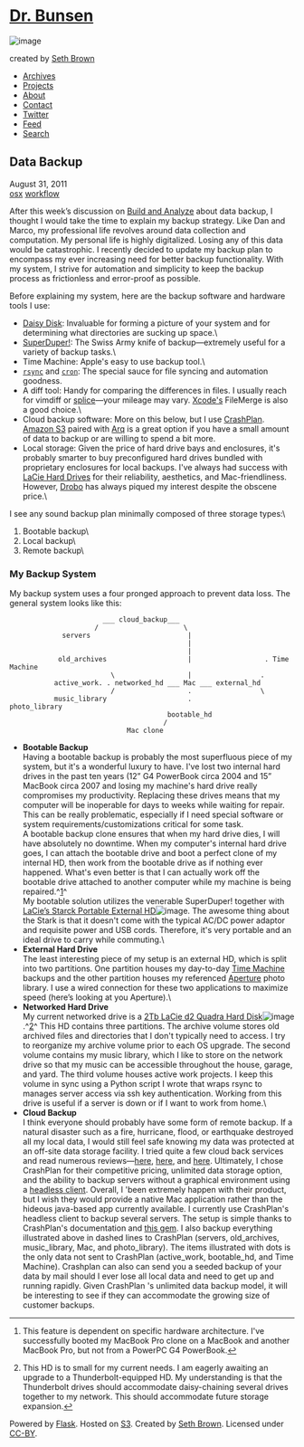 [Dr. Bunsen](/ "Dr. Bunsen.")
=============================

![image](/static/bunsen-thumb.svg)

created by [Seth Brown](http://www.drbunsen.org/about/)

-   [Archives](/archives/)
-   [Projects](https://github.com/drbunsen)
-   [About](/about/)
-   [Contact](mailto:sethbrown@drbunsen.org)
-   [Twitter](https://twitter.com/intent/user?screen_name=DrBunsen)
-   [Feed](/feed.xml "Atom feed")
-   [Search](http://nerdquery.com/?catid=19&category=18&setcss1=)

Data Backup
-----------

August 31, 2011\
 [osx](/tag/osx/) [workflow](/tag/workflow/)

After this week’s discussion on [Build and
Analyze](http://5by5.tv/buildanalyze/40) about data backup, I thought I
would take the time to explain my backup strategy. Like Dan and Marco,
my professional life revolves around data collection and computation. My
personal life is highly digitalized. Losing any of this data would be
catastrophic. I recently decided to update my backup plan to encompass
my ever increasing need for better backup functionality. With my system,
I strive for automation and simplicity to keep the backup process as
frictionless and error-proof as possible.

Before explaining my system, here are the backup software and hardware
tools I use:

-   [Daisy
    Disk](http://itunes.apple.com/us/app/daisydisk/id411643860?mt=12):
    Invaluable for forming a picture of your system and for determining
    what directories are sucking up space.\
-   [SuperDuper!](http://www.shirt-pocket.com/SuperDuper/SuperDuperDescription.html):
    The Swiss Army knife of backup—extremely useful for a variety of
    backup tasks.\
-   Time Machine: Apple's easy to use backup tool.\
-   [`rsync`](http://en.wikipedia.org/wiki/Rsync) and
    [`cron`](http://en.wikipedia.org/wiki/Cron): The special sauce for
    file syncing and automation goodness.
-   A diff tool: Handy for comparing the differences in files. I usually
    reach for vimdiff or
    [splice](https://github.com/sjl/splice.vim)—your mileage may vary.
    [Xcode's](http://developer.apple.com/xcode/) FileMerge is also a
    good choice.\
-   Cloud backup software: More on this below, but I use
    [CrashPlan](http://www.crashplan.com/). [Amazon
    S3](http://aws.amazon.com/s3/) paired with
    [Arq](http://www.haystacksoftware.com/arq/) is a great option if you
    have a small amount of data to backup or are willing to spend a bit
    more.
-   Local storage: Given the price of hard drive bays and enclosures,
    it's probably smarter to buy preconfigured hard drives bundled with
    proprietary enclosures for local backups. I've always had success
    with [LaCie Hard Drives](http://www.lacie.com/us/index.htm) for
    their reliability, aesthetics, and Mac-friendliness. However,
    [Drobo](http://drobo.com/) has always piqued my interest despite the
    obscene price.\

I see any sound backup plan minimally composed of three storage types:\

1.  Bootable backup\
2.  Local backup\
3.  Remote backup\

### My Backup System

My backup system uses a four pronged approach to prevent data loss. The
general system looks like this:

                           ___ cloud_backup___
                         /                     \
                 servers                        |
                                                |
                                                |
                old_archives                    |                  . Time Machine
                             \                  |                 .
               active_work. . networked_hd ___ Mac ___ external_hd
                             /                  .                 \ 
               music_library                    .                   photo_library
                                           bootable_hd
                                          /
                                 Mac clone

-   **Bootable Backup**\
     Having a bootable backup is probably the most superfluous piece of
    my system, but it's a wonderful luxury to have. I've lost two
    internal hard drives in the past ten years (12” G4 PowerBook circa
    2004 and 15” MacBook circa 2007 and losing my machine's hard drive
    really compromises my productivity. Replacing these drives means
    that my computer will be inoperable for days to weeks while waiting
    for repair. This can be really problematic, especially if I need
    special software or system requirements/customizations critical for
    some task.\
     A bootable backup clone ensures that when my hard drive dies, I
    will have absolutely no downtime. When my computer's internal hard
    drive goes, I can attach the bootable drive and boot a perfect clone
    of my internal HD, then work from the bootable drive as if nothing
    ever happened. What's even better is that I can actually work off
    the bootable drive attached to another computer while my machine is
    being repaired.^[1](#fn:1 "see footnote")^\
     My bootable solution utilizes the venerable SuperDuper! together
    with [LaCie’s Starck Portable External
    HD](http://www.amazon.com/gp/product/B002VDTG22/ref=as_li_ss_tl?ie=UTF8&tag=drbunsenblog-20&linkCode=as2&camp=217145&creative=399369&creativeASIN=B002VDTG22)![image](http://www.assoc-amazon.com/e/ir?t=&l=as2&o=1&a=B002VDTG22&camp=217145&creative=399369).
    The awesome thing about the Stark is that it doesn't come with the
    typical AC/DC power adaptor and requisite power and USB cords.
    Therefore, it's very portable and an ideal drive to carry while
    commuting.\
-   **External Hard Drive**\
     The least interesting piece of my setup is an external HD, which is
    split into two partitions. One partition houses my day-to-day [Time
    Machine](http://en.wikipedia.org/wiki/Time_Machine_(Mac_OS)) backups
    and the other partition houses my referenced
    [Aperture](http://www.apple.com/aperture/) photo library. I use a
    wired connection for these two applications to maximize speed
    (here’s looking at you Aperture).\
-   **Networked Hard Drive** \
     My current networked drive is a [2Tb LaCie d2 Quadra Hard
    Disk](http://www.amazon.com/gp/product/B002KPUX2S/ref=as_li_ss_tl?ie=UTF8&tag=drbunsenblog-20&linkCode=as2&camp=217145&creative=399369&creativeASIN=B002KPUX2S)![image](http://www.assoc-amazon.com/e/ir?t=&l=as2&o=1&a=B002KPUX2S&camp=217145&creative=399369).^[2](#fn:2 "see footnote")^
    This HD contains three partitions. The archive volume stores old
    archived files and directories that I don't typically need to
    access. I try to reorganize my archive volume prior to each OS
    upgrade. The second volume contains my music library, which I like
    to store on the network drive so that my music can be accessible
    throughout the house, garage, and yard. The third volume houses
    active work projects. I keep this volume in sync using a Python
    script I wrote that wraps rsync to manages server access via ssh key
    authentication. Working from this drive is useful if a server is
    down or if I want to work from home.\
-   **Cloud Backup**\
     I think everyone should probably have some form of remote backup.
    If a natural disaster such as a fire, hurricane, flood, or
    earthquake destroyed all my local data, I would still feel safe
    knowing my data was protected at an off-site data storage facility.
    I tried quite a few cloud back services and read numerous
    reviews—[here](http://shawnblanc.net/2011/06/off-site-backups/),
    [here](http://www.pcmag.com/article2/0,2817,2288745,00.asp), and
    [here](http://gigaom.com/apple/backblaze-vs-crashplan-mac-backup-smackdown-round-2/).
    Ultimately, I chose CrashPlan for their competitive pricing,
    unlimited data storage option, and the ability to backup servers
    without a graphical environment using a [headless
    client](http://support.crashplan.com/doku.php/how_to/configure_a_headless_client).
    Overall, I 'been extremely happen with their product, but I wish
    they would provide a native Mac application rather than the hideous
    java-based app currently available. I currently use CrashPlan's
    headless client to backup several servers. The setup is simple
    thanks to CrashPlan's documentation and [this
    gem](http://innerfusion.tumblr.com/post/616874889/setup-crashplan-to-manage-remote-clients-in-7-steps).
    I also backup everything illustrated above in dashed lines to
    CrashPlan (servers, old\_archives, music\_library, Mac, and
    photo\_library). The items illustrated with dots is the only data
    not sent to CrashPlan (active\_work, bootable\_hd, and Time
    Machine). Crashplan can also can send you a seeded backup of your
    data by mail should I ever lose all local data and need to get up
    and running rapidly. Given CrashPlan 's unlimited data backup model,
    it will be interesting to see if they can accommodate the growing
    size of customer backups.

* * * * *

1.  This feature is dependent on specific hardware architecture. I've
    successfully booted my MacBook Pro clone on a MacBook and another
    MacBook Pro, but not from a PowerPC G4
    PowerBook.[↩](#fnref:1 "return to article")

2.  This HD is to small for my current needs. I am eagerly awaiting an
    upgrade to a Thunderbolt-equipped HD. My understanding is that the
    Thunderbolt drives should accommodate daisy-chaining several drives
    together to my network. This should accommodate future storage
    expansion.[↩](#fnref:1 "return to article")

Powered by [Flask](http://flask.pocoo.org/). Hosted on
[S3](http://aws.amazon.com/s3/). Created by [Seth Brown](/about/).
Licensed under [CC-BY](http://creativecommons.org/licenses/by/3.0/).
